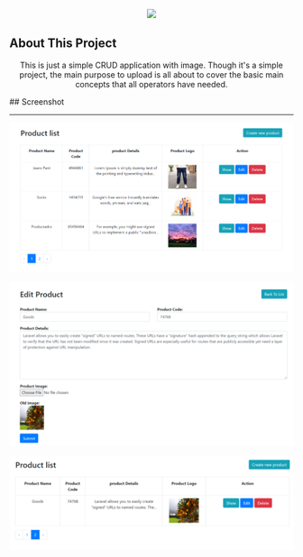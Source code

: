 <p align="center"><img src="https://res.cloudinary.com/dtfbvvkyp/image/upload/v1566331377/laravel-logolockup-cmyk-red.svg" width="400"></p>



## About This Project
<p align="center">This is just a simple CRUD application with image. Though it's a simple project, the main purpose to upload is all about to cover the basic main concepts that all operators have needed.</p>
## Screenshot
<hr>

<p align="center"><img src="https://github.com/alaminstore/LaraCrud/blob/master/img/laracrud-1.png" width="800"></p>
<p align="center"><img src="https://github.com/alaminstore/LaraCrud/blob/master/img/laracrud-4.png" width="800"></p>
<p align="center"><img src="https://github.com/alaminstore/LaraCrud/blob/master/img/laracrud-3.png" width="800"></p>





